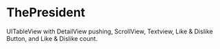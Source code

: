 ThePresident
============

UITableView with DetailView pushing, ScrollView, Textview, Like & Dislike Button, and Like & Dislike count.
